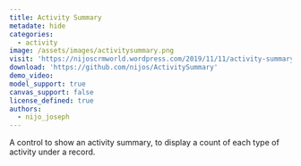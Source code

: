 ```yaml
---
title: Activity Summary
metadate: hide
categories:
  - activity
image: /assets/images/activitysummary.png
visit: 'https://nijoscrmworld.wordpress.com/2019/11/11/activity-summary-pcf-for-model-driven-apps/'
download: 'https://github.com/nijos/ActivitySummary'
demo_video: 
model_support: true
canvas_support: false
license_defined: true
authors:
  - nijo_joseph
---
```


A control to show an activity summary, to display a count of each type of activity under a record.
